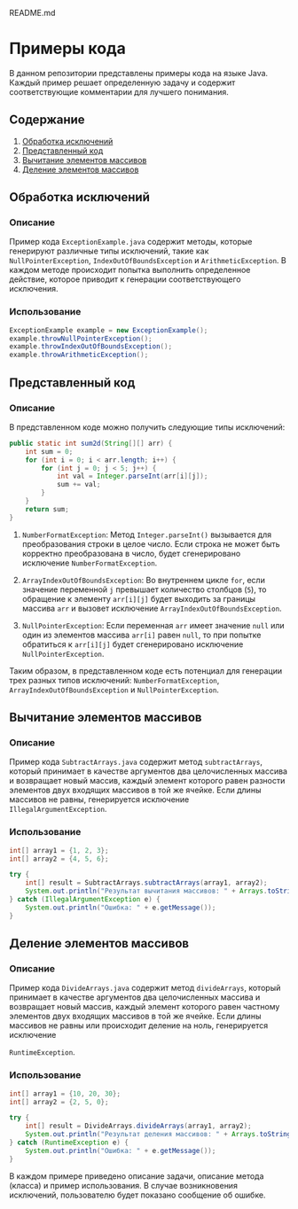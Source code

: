 README.md

# Примеры кода

В данном репозитории представлены примеры кода на языке Java. Каждый пример решает определенную задачу и содержит соответствующие комментарии для лучшего понимания.

## Содержание

1. [Обработка исключений](#обработка-исключений)
2. [Представленный код ](#Представленный-код)
3. [Вычитание элементов массивов](#вычитание-элементов-массивов)
4. [Деление элементов массивов](#деление-элементов-массивов)



## Обработка исключений

### Описание

Пример кода `ExceptionExample.java` содержит методы, которые генерируют различные типы исключений, такие как `NullPointerException`, `IndexOutOfBoundsException` и `ArithmeticException`. В каждом методе происходит попытка выполнить определенное действие, которое приводит к генерации соответствующего исключения.

### Использование

```java
ExceptionExample example = new ExceptionExample();
example.throwNullPointerException();
example.throwIndexOutOfBoundsException();
example.throwArithmeticException();
```

## Представленный код

### Описание

В представленном коде можно получить следующие типы исключений:

```java
public static int sum2d(String[][] arr) {
    int sum = 0;
    for (int i = 0; i < arr.length; i++) {
        for (int j = 0; j < 5; j++) {
            int val = Integer.parseInt(arr[i][j]);
            sum += val;
        }
    }
    return sum;
}
```

1. `NumberFormatException`: Метод `Integer.parseInt()` вызывается для преобразования строки в целое число. Если строка не может быть корректно преобразована в число, будет сгенерировано исключение `NumberFormatException`.

2. `ArrayIndexOutOfBoundsException`: Во внутреннем цикле `for`, если значение переменной `j` превышает количество столбцов (`5`), то обращение к элементу `arr[i][j]` будет выходить за границы массива `arr` и вызовет исключение `ArrayIndexOutOfBoundsException`.

3. `NullPointerException`: Если переменная `arr` имеет значение `null` или один из элементов массива `arr[i]` равен `null`, то при попытке обратиться к `arr[i][j]` будет сгенерировано исключение `NullPointerException`.

Таким образом, в представленном коде есть потенциал для генерации трех разных типов исключений: `NumberFormatException`, `ArrayIndexOutOfBoundsException` и `NullPointerException`.


## Вычитание элементов массивов

### Описание

Пример кода `SubtractArrays.java` содержит метод `subtractArrays`, который принимает в качестве аргументов два целочисленных массива и возвращает новый массив, каждый элемент которого равен разности элементов двух входящих массивов в той же ячейке. Если длины массивов не равны, генерируется исключение `IllegalArgumentException`.

### Использование

```java
int[] array1 = {1, 2, 3};
int[] array2 = {4, 5, 6};

try {
    int[] result = SubtractArrays.subtractArrays(array1, array2);
    System.out.println("Результат вычитания массивов: " + Arrays.toString(result));
} catch (IllegalArgumentException e) {
    System.out.println("Ошибка: " + e.getMessage());
}
```

## Деление элементов массивов

### Описание

Пример кода `DivideArrays.java` содержит метод `divideArrays`, который принимает в качестве аргументов два целочисленных массива и возвращает новый массив, каждый элемент которого равен частному элементов двух входящих массивов в той же ячейке. Если длины массивов не равны или происходит деление на ноль, генерируется исключение

`RuntimeException`.

### Использование

```java
int[] array1 = {10, 20, 30};
int[] array2 = {2, 5, 0};

try {
    int[] result = DivideArrays.divideArrays(array1, array2);
    System.out.println("Результат деления массивов: " + Arrays.toString(result));
} catch (RuntimeException e) {
    System.out.println("Ошибка: " + e.getMessage());
}
```

В каждом примере приведено описание задачи, описание метода (класса) и пример использования. В случае возникновения исключений, пользователю будет показано сообщение об ошибке.